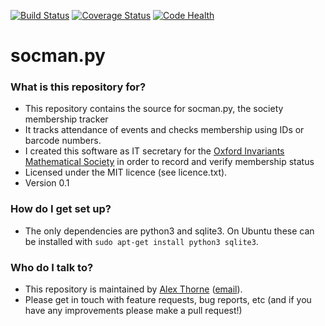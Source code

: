 [![Build Status](https://travis-ci.org/NullInfinity/socman.py.svg?branch=master)](https://travis-ci.org/NullInfinity/socman.py)
[![Coverage Status](https://coveralls.io/repos/github/NullInfinity/socman.py/badge.svg?branch=master)](https://coveralls.io/github/NullInfinity/socman.py?branch=master)
[![Code Health](https://landscape.io/github/NullInfinity/socman.py/master/landscape.svg?style=flat)](https://landscape.io/github/NullInfinity/socman.py/master)

# socman.py #

### What is this repository for? ###

* This repository contains the source for socman.py, the society membership tracker
* It tracks attendance of events and checks membership using IDs or barcode numbers.
* I created this software as IT secretary for the [Oxford Invariants Mathematical Society](http://invariants.org.uk/) in order to record and verify membership status
* Licensed under the MIT licence (see licence.txt).
* Version 0.1

### How do I get set up? ###

* The only dependencies are python3 and sqlite3. On Ubuntu these can be installed with `sudo apt-get install python3 sqlite3`.

### Who do I talk to? ###

* This repository is maintained by [Alex Thorne](https://alexthorne.net/) ([email](mailto:alex@alexthorne.net)).
* Please get in touch with feature requests, bug reports, etc (and if you have any improvements please make a pull request!)
